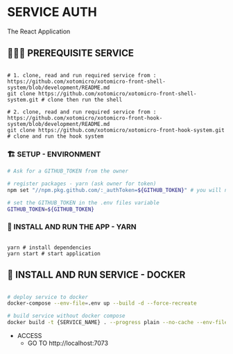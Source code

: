 # SERVICE AUTH
The React Application

## 🤷🏼‍♂️ PREREQUISITE SERVICE

```shell

# 1. clone, read and run required service from : https://github.com/xotomicro/xotomicro-front-shell-system/blob/development/README.md
git clone https://github.com/xotomicro/xotomicro-front-shell-system.git # clone then run the shell

# 2. clone, read and run required service from : https://github.com/xotomicro/xotomicro-front-hook-system/blob/development/README.md
git clone https://github.com/xotomicro/xotomicro-front-hook-system.git # clone and run the hook system

```

### 🏗️ SETUP - ENVIRONMENT

```sh
# Ask for a GITHUB_TOKEN from the owner

# register packages - yarn (ask owner for token)
npm set "//npm.pkg.github.com/:_authToken=${GITHUB_TOKEN}" # you will need to tell npm to authenticate yourself to install registries

# set the GITHUB_TOKEN in the .env files variable 
GITHUB_TOKEN=${GITHUB_TOKEN}

```

### 🚀 INSTALL AND RUN THE APP - YARN

```shell

yarn # install dependencies
yarn start # start application

```

## 🐳 INSTALL AND RUN SERVICE - DOCKER

```sh

# deploy service to docker
docker-compose --env-file=.env up --build -d --force-recreate 

# build service without docker compose
docker build -t {SERVICE_NAME} . --progress plain --no-cache --env-file=.env

```

- ACCESS
  - GO TO http://localhost:7073
